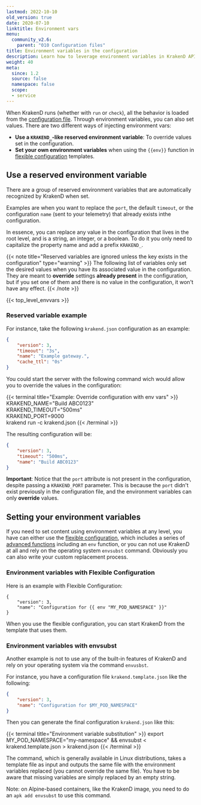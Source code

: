 ```yaml
---
lastmod: 2022-10-10
old_version: true
date: 2020-07-10
linktitle: Environment vars
menu:
  community_v2.6:
    parent: "010 Configuration files"
title: Environment variables in the configuration
description: Learn how to leverage environment variables in KrakenD API Gateway configuration for flexible and dynamic configuration management
weight: 40
meta:
  since: 1.2
  source: false
  namespace: false
  scope:
  - service
---
```

When KrakenD runs (whether with `run` or `check`), all the behavior is loaded from the [configuration file](/docs/v2.6/configuration/structure/). Through environment variables, you can also set values. There are two different ways of injecting environment vars:

- **Use a `KRAKEND_`-like reserved environment variable**: To override values set in the configuration.
- **Set your own environment variables** when using the `{{env}}` function in [flexible configuration](/docs/v2.6/configuration/flexible-config/) templates.

## Use a reserved environment variable
There are a group of reserved environment variables that are automatically recognized by KrakenD when set.

Examples are when you want to replace the `port`, the default `timeout`, or the configuration `name` (sent to your telemetry) that already exists inthe configuration.

In essence, you can replace any value in the configuration that lives in the root level, and is a string, an integer, or a boolean. To do it you only need to capitalize the property name and add a prefix `KRAKEND_`.

{{< note title="Reserved variables are ignored unless the key exists in the configuration" type="warning" >}}
The following list of variables only set the desired values when you have its associated value in the configuration. They are meant to **override** settings **already present** in the configuration, but if you set one of them and there is no value in the configuration, it won't have any effect.
{{< /note >}}


{{< top_level_envvars >}}

### Reserved variable example
For instance, take the following `krakend.json` configuration as an example:

```json
{
    "version": 3,
    "timeout": "3s",
    "name": "Example gateway.",
    "cache_ttl": "0s"
}
```

You could start the server with the following command wich would allow you to override the values in the configuration:

{{< terminal title="Example: Override configuration with env vars" >}}
KRAKEND_NAME="Build ABC0123" \
KRAKEND_TIMEOUT="500ms" \
KRAKEND_PORT=9000 \
krakend run -c krakend.json
{{< /terminal >}}

The resulting configuration will be:

```json
{
    "version": 3,
    "timeout": "500ms",
    "name": "Build ABC0123"
}
```
**Important**: Notice that the `port` attribute is not present in the configuration, despite passing a `KRAKEND_PORT` parameter. This is because the `port` didn't exist previously in the configuration file, and the environment variables can only **override** values.


## Setting your environment variables
If you need to set content using environment variables at any level, you have can either use the [flexible configuration](/docs/v2.6/configuration/flexible-config/), which includes a series of [advanced functions](/docs/v2.6/configuration/templates/#sprig-functions) including an `env` function, or you can not use KrakenD at all and rely on the operating system `envsubst` command. Obviously you can also write your custom replacement process.

### Environment variables with Flexible Configuration
Here is an example with Flexible Configuration:

```go-text-template
{
    "version": 3,
    "name": "Configuration for {{ env "MY_POD_NAMESPACE" }}"
}
```
When you use the flexible configuration, you can start KrakenD from the template that uses them.

### Environment variables with envsubst
Another example is not to use any of the built-in features of KrakenD and rely on your operating system via the command `envusbst`.

For instance, you have a configuration file `krakend.template.json` like the following:

```json
{
    "version": 3,
    "name": "Configuration for $MY_POD_NAMESPACE"
}
```
Then you can generate the final configuration `krakend.json` like this:

{{< terminal title="Environment variable substitution" >}}
export MY_POD_NAMESPACE="my-namespace" && envsubst < krakend.template.json > krakend.json
{{< /terminal >}}

The command, which is generally available in Linux distributions, takes a template file as input and outputs the same file with the environment variables replaced (you cannot override the same file). You have to be aware that missing variables are simply replaced by an empty string.

Note: on Alpine-based containers, like the KrakenD image, you need to do an `apk add envsubst` to use this command.